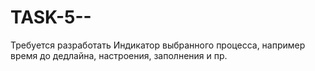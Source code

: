 # TASK-5--
Требуется разработать Индикатор выбранного процесса, например время до дедлайна, настроения, заполнения и пр.

